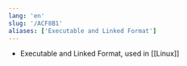 ```yaml
---
lang: 'en'
slug: '/ACF8B1'
aliases: ['Executable and Linked Format']
---
```


- Executable and Linked Format, used in [[Linux]]
